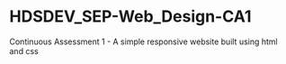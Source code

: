 # HDSDEV_SEP-Web_Design-CA1
Continuous Assessment 1 - A simple responsive website built using html and css 
